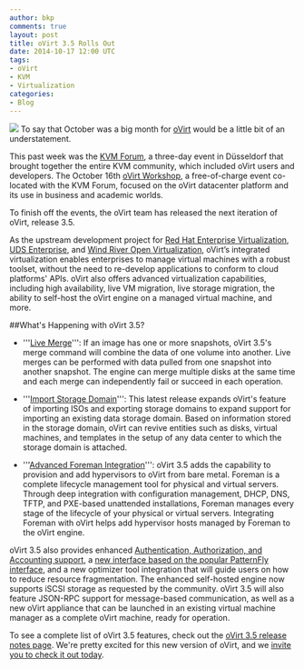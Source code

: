 ```yaml
---
author: bkp
comments: true
layout: post
title: oVirt 3.5 Rolls Out
date: 2014-10-17 12:00 UTC
tags:
- oVirt
- KVM
- Virtualization
categories:
- Blog
---
```

<img src="http://community.redhat.com/images/blog/oVirt-logo.png"> To say that October was a big month for [oVirt](http://www.ovirt.org) would be a little bit of an understatement.

This past week was the [KVM Forum](http://events.linuxfoundation.org/events/kvm-forum), a three-day event in Düsseldorf that brought together the entire KVM community, which included oVirt users and developers. The October 16th [oVirt Workshop](http://www.ovirt.org/KVM_Forum_Workshop_Oct_2014), a free-of-charge event co-located with the KVM Forum, focused on the oVirt datacenter platform and its use in business and academic worlds.

To finish off the events, the oVirt team has released the next iteration of oVirt, release 3.5.

As the upstream development project for [Red Hat Enterprise Virtualization](http://www.redhat.com/en/technologies/virtualization), [UDS Enterprise](https://www.udsenterprise.com/en/), and [Wind River Open Virtualization](http://www.windriver.com/announces/open_virtualization/), oVirt’s integrated virtualization enables enterprises to manage virtual machines with a robust toolset, without the need to re-develop applications to conform to cloud platforms' APIs. oVirt also offers advanced virtualization capabilities, including high availability, live VM migration, live storage migration, the ability to self-host the oVirt engine on a managed virtual machine, and more. 

##What's Happening with oVirt 3.5?

* '''[Live Merge](http://www.ovirt.org/Features/Live_Merge)''': If an image has one or more snapshots, oVirt 3.5's merge command will combine the data of one volume into another. Live merges can be performed with data pulled from one snapshot into another snapshot. The engine can merge multiple disks at the same time and each merge can independently fail or succeed in each operation.

* '''[Import Storage Domain](http://youtu.be/YbU-DIwN-Wc)''': This latest release expands oVirt's feature of importing ISOs and exporting storage domains to expand support for importing an existing data storage domain. Based on information stored in the storage domain, oVirt can revive entities such as disks, virtual machines, and templates in the setup of any data center to which the storage domain is attached.

* '''[Advanced Foreman Integration](http://www.ovirt.org/Features/ForemanIntegration)''': oVirt 3.5 adds the capability to provision and add hypervisors to oVirt from bare metal. Foreman is a complete lifecycle management tool for physical and virtual servers. Through deep integration with configuration management, DHCP, DNS, TFTP, and PXE-based unattended installations, Foreman manages every stage of the lifecycle of your physical or virtual servers. Integrating Foreman with oVirt helps add hypervisor hosts managed by Foreman to the oVirt engine.

oVirt 3.5 also provides enhanced [Authentication, Authorization, and Accounting support](http://youtu.be/aavmOAw7Fa8), a [new interface based on the popular PatternFly interface](http://www.ovirt.org/Features/NewLookAndFeelPatternFlyPhase1), and a new optimizer tool integration that will guide users on how to reduce resource fragmentation. The enhanced self-hosted engine now supports iSCSI storage as requested by the community. oVirt 3.5 will also feature JSON-RPC support for message-based communication, as well as a new oVirt appliance that can be launched in an existing virtual machine manager as a complete oVirt machine, ready for operation.

To see a complete list of oVirt 3.5 features, check out the [oVirt 3.5 release notes page](http://www.ovirt.org/OVirt_3.5_Release_Notes). We're pretty excited for this new version of oVirt, and we [invite you to check it out today](http://www.ovirt.org/Download).
